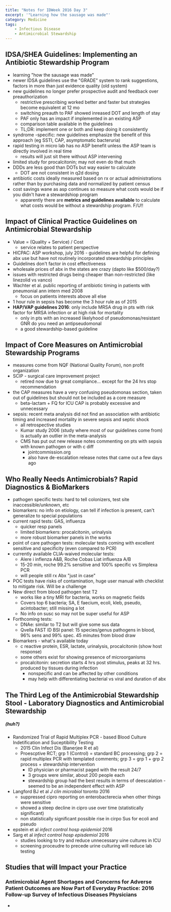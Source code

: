 ```yaml
---
title: "Notes for IDWeek 2016 Day 3"
excerpt: '"Learning how the sausage was made"'
category: Medicine
tags:
    - Infectious Disease
    - Antimicrobial Stewardship
---
```


## IDSA/SHEA Guidelines: Implementing an Antibiotic Stewardship Program ##

- learning "how the sausage was made"
- newer IDSA guidelines use the "GRADE" system to rank suggestions, factors in more than just evidence quality (old system)
- new guidelines no longer prefer prospective audit and feedback over preauthorization
	- restrictive prescribing worked better and faster but strategies become equivalent at 12 mo
	- switching preauth to PAF showed inreased DOT and length of stay
	- PAF only has an impact if implemented in an existing ASP
	- comparison table available in the guidelines
	- TL;DR: implement one or both and keep doing it consistently
- syndrome -specific: new guidelines emphasize the benefit of this approach (eg SSTI, CAP, asymptomatic bacteruria)
- rapid testing in micro lab has no ASP benefit unless the ASP team is directly involved in real time
	- results will just sit there without ASP intervening
- limited study for procalcitonin; may not even do that much
- DDDs are less good than DOTs but way easier to calculate
	- DOT are not consistent in q2d dosing
- antibiotic costs ideally measured based on rx or actual administrations rather than by purchasing data and normalized by patient census
- cost savings wane as asp continues so measure what costs would be if you didn't have a stewardshiop program
	- apparently there are **metrics and guidelines available** to calculate what costs would be without a stewardship program. F/U!!

## Impact of Clinical Practice Guidelines on Antimicrobial Stewardship ##

- Value = (Quality + Service) / Cost
	- service relates to patient perspective
- HICPAC: ASP workshop, july 2016 - guidelines are helpful for defining abx use but have not routinely incorporated stewardship principles
- Guidelines don't factor in cost effectiveness
- wholesale prices of abx in the states are crazy (dapto like $500/day?)
- issues with restricted drugs being cheaper than non-restricted (like linezolid vs vanco)
- Wachter et al. public reporting of antibiotic timing in patients with pneumonial ann intern med 2008
	- focus on patients interests above all else
- 1 hour rule in sepsis has become the 3 hour rule as of 2015
- **HAP/VAP guidelines 2016**: only include MRSA drug in pts with risk factor for MRSA infection or at high risk for mortality
	- only in pts with an increased likelyhood of pseudomonas/resistant GNR do you need an antipseudomonal
	- a good stewardship-based guideline

## Impact of Core Measures on Antimicrobial Stewardship Programs ##

- measures come from NQF (National Quality Forum), non profit organization
- SCIP - surgical care improvement project
	- retired now due to great compliance... except for the 24 hrs stop recommendation
- the CAP measures have a very confusing pseudomonas section, taken out of guidelines but should not be included as a core measure
	- beta-lactam + FQ for ICU CAP is probably excessive and unnecessary
- sepsis: recent meta analysis did not find an association with antibiotic timing and increased mortality in severe sepsis and septic shock
	- all retrospective studies
	- Kumar study 2006 (study where most of our guidelines come from) is actually an outlier in the meta-analysis
	- CMS has put out new release notes commenting on pts with sepsis with known pathogen or with c diff
		- jointcommission.org
		- also have de-escalation release notes that came out a few days ago 

## Who Really Needs Antimicrobials? Rapid Diagnostics & BioMarkers ##

-  pathogen specific tests: hard to tell colonizers, test site inaccessible/unknown, etc
- biomarkers: no info on etiology, can tell if infection is present, can't generalize to special populations
- current rapid tests: GAS, influenza
	- quicker resp panels
	- limited biomarkers: procalcitonin, urinalysis
	- more robust biomarker panels in the works
- point of care pathogen tests: molecular tests coming with excellent sensitive and specificity (even compared to PCR) 
- currently available CLIA-waived molecular tests:
	- Alere i inflenza A&B, Roche Cobas Liat influenza A/B
	- 15-20 min, roche 99.2% sensitive and 100% specific vs Simplexa PCR
	- will people still rx Abx "just in case"
- POC tests have risks of contamination, huge user manual with checklist to mitigate risk. Will be a challenge
- New direct from blood pathogen test T2
	- works like a tiny MRI for bacteria, works on magnetic fields
	- Covers top 6 bacteria; SA, E faecium, ecoli, kleb, pseudo, acintobacter; still missing a lot
	- No info on susc so may not be super useful for ASP
- Forthcoming tests:
	- DNAe: similar to T2 but will give some sus data
	- Qvella FAST ID BSI panel: 15 species/genus pathogens in blood, 96% sens and 99% spec. 45 minutes from blood draw
- Biomarkers - what's available today
	- c reactive protein, ESR, lactate, urinalysis, procalcitonin (show host response)
	- some others exist for showing presence of microorganisms
	- procalcitonin: secretion starts 4 hrs post stimulus, peaks at 32 hrs. produced by tissues during infection
		- nonspecific and can be affected by other conditions
		- may help with differentiating bacterial vs viral and duration of abx

## The Third Leg of the Antimicrobial Stewardship Stool - Laboratory Diagnostics and Antimicrobial Stewardship ##

##### (huh?) #####

- Randomized Trial of Rapid Multiplex PCR - based Blood Culture Indetification and Suceptibility Testing
	- 2015 Clin Infect Dis (Banerjee R et al)
	- Proescptive RCT; grp 1 (Control) = standard BC processing; grp 2 = rapid multiplex PCR with templated comments; grp 3 = grp 1 + grp 2 process + stewardship intervention
		- ID physician or pharmacist paged with the result 24/7
		- 3 groups were similar, about 200 people each
		- stewardship group had the best results in terms of deescalation - seemed to be an independent effect with ASP
- Langford BJ et al _J clin microbiol_ toronto 2016
	- suppressed cipro reporting on enterobacterecia when other things were sensitive
	- showed a steep decline in cipro use over time (statistically significant)
	- non statistically significant possible rise in cirpo Sus for ecoli and pseudo
- epstein et al _infect control hosp epidemiol_ 2016
- Sarg et al _infect control hosp episdemiol_ 2016
	- studies looking to try and reduce unnecessary uine cultures in ICU
	- screening proceudre to precede urine culturing will reduce lab testing

## Studies that will Impact your Practice ##

### Antimicrobial Agent Shortages and Concerns for Adverse Patient Outcomes are Now Part of Everyday Practice: 2016 Follow-up Survey of Infectious Diseases Physicians ###

- 

